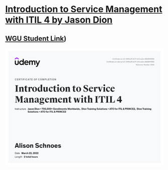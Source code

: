 # [Introduction to Service Management with ITIL 4 by Jason Dion](https://udemy.com/course/service-management-itil-4/)

## [WGU Student Link](https://wgu.udemy.com/course/service-management-itil-4/))

![Image](https://github.com/hallan6749/Udemy/blob/main/Introduction%20to%20Service%20Management%20with%20ITIL%204/DionITIL4Cert)
